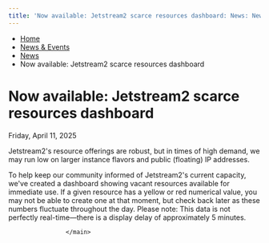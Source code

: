 ```yaml
---
title: 'Now available: Jetstream2 scarce resources dashboard: News: News &amp; Events: Jetstream2: Indiana University'
---
```


<main><div class="content-top"><div class="section breadcrumbs"><div class="row"><div class="layout"><ul><li><a href="../../index.html">Home</a></li><li><a href="../index.html">News &amp; Events</a></li><li><a href="index.html">News</a></li><li class="current">Now available: Jetstream2 scarce resources dashboard</li></ul></div></div></div></div><div id="main-content"><div class="collapsed bg-none section" id="content"><div class="row"><div class="layout"><div class="detail-meta"><h1 class="no-margin h2" itemprop="headline">Now available: Jetstream2 scarce resources dashboard</h1><p class="meta" content="2025-04-11" itemprop="datePublished">Friday, April 11, 2025</p></div><!-- /.detail-meta --><div class="text"><p>Jetstream2's resource offerings are robust, but in times of high demand, we may run low on larger instance flavors and public (floating) IP addresses.</p><p>To help keep our community informed of Jetstream2's current capacity, we've created a dashboard showing vacant resources available for immediate use. If a given resource has a yellow or red numerical value, you may not be able to create one at that moment, but check back later as these numbers fluctuate throughout the day. Please note: This data is not perfectly real-time&#8212;there is a display delay of approximately 5 minutes.&#160;</p></div></div><!-- /.layout --></div></div></div>
                                
          
    
                    
        
    
            
                    </main>
